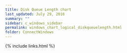 ```yaml
---
title: Disk Queue Length chart
last_updated: July 29, 2016
summary: ""
sidebar: c_windows_sidebar
permalink: windows_chart_logical_diskqueuelength.html
folder: ConnectWindows
---
```





{% include links.html %}
